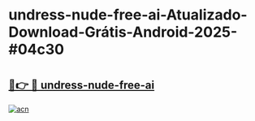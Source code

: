 # undress-nude-free-ai-Atualizado-Download-Grátis-Android-2025-#04c30

# <h2><a href="https://ainizakaria.my?title=undress-nude-free-ai&ref=24M">🔗👉 🔴 undress-nude-free-ai</a></h2>

[![acn](https://github.com/user-attachments/assets/0f9c940e-d8b0-45ae-aac7-cd30a18b3e1c)](https://ainizakaria.my?title=undress-nude-free-ai&ref=24M)

